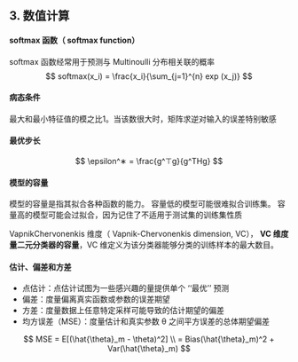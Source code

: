 ## 3. 数值计算

#### softmax 函数（ softmax function）

softmax 函数经常用于预测与 Multinoulli 分布相关联的概率
$$
softmax(x_i) = \frac{x_i}{\sum_{j=1}^{n} exp (x_j)}
$$

#### 病态条件

最大和最小特征值的模之比1。当该数很大时，矩阵求逆对输入的误差特别敏感



#### 最优步长

$$
\epsilon^∗ = \frac{g^⊤g}{g^THg}
$$

#### 模型的容量

模型的容量是指其拟合各种函数的能力。 容量低的模型可能很难拟合训练集。 容量高的模型可能会过拟合，因为记住了不适用于测试集的训练集性质

VapnikChervonenkis 维度（ Vapnik-Chervonenkis dimension, VC）， **VC 维度量二元分类器的容量**，VC 维定义为该分类器能够分类的训练样本的最大数目。

#### 估计、偏差和方差

- 点估计：点估计试图为一些感兴趣的量提供单个 ‘‘最优’’ 预测
- 偏差：度量偏离真实函数或参数的误差期望
- 方差：度量数据上任意特定采样可能导致的估计期望的偏差
- 均方误差（MSE）：度量估计和真实参数 θ 之间平方误差的总体期望偏差

$$
MSE = E[(\hat{\theta}_m - \theta)^2] \\
= Bias(\hat{\theta}_m)^2 + Var(\hat{\theta}_m)
$$

